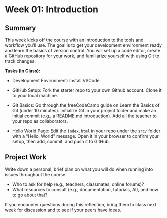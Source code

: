 # Week 01: Introduction

## Summary

This week kicks off the course with an introduction to the tools and workflow you’ll use. The goal is to get your development environment ready and learn the basics of version control. You will set up a code editor, create a GitHub repository for your work, and familiarize yourself with using Git to track changes.

**Tasks (In Class):**

- Development Environment: Install VSCode

- GitHub Setup: Fork the starter repo to your own Github account. Clone it to your local machine.

- Git Basics: Go through the freeCodeCamp guide on Learn the Basics of Git (under 10 minutes). Initialize Git in your project folder and make an initial commit (e.g., a README.md introduction). Add all the teacher to your repo as collaborators.

- Hello World Page: Edit the `index.html` in your repo under the `src/` folder with a “Hello, World” message. Open it in your browser to confirm your setup, then add, commit, and push it to GitHub.

## Project Work

Write down a personal, brief plan on what you will do when running into issues throughout the course:

- Who to ask for help (e.g., teachers, classmates, online forums)?
- What resources to consult (e.g., documentation, tutorials, AI), and how to go about that?
 
If you encounter questions during this reflection, bring them to class next week for discussion and to see if your peers have ideas.